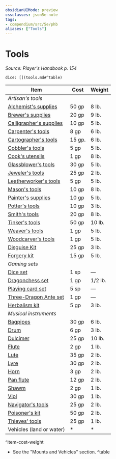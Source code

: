 ```yaml
---
obsidianUIMode: preview
cssclasses: json5e-note
tags:
- compendium/src/5e/phb
aliases: ["Tools"]
---
```

# Tools
*Source: Player's Handbook p. 154* 

`dice: [](tools.md#^table)`

| Item | Cost | Weight |
|------|------|--------|
| *Artisan's tools* |  |  |
| [Alchemist's supplies](z_compendium/items/alchemists-supplies.md) | 50 gp | 8 lb. |
| [Brewer's supplies](z_compendium/items/brewers-supplies.md) | 20 gp | 9 lb. |
| [Calligrapher's supplies](z_compendium/items/calligraphers-supplies.md) | 10 gp | 5 lb. |
| [Carpenter's tools](z_compendium/items/carpenters-tools.md) | 8 gp | 6 lb. |
| [Cartographer's tools](z_compendium/items/cartographers-tools.md) | 15 gp. | 6 lb. |
| [Cobbler's tools](z_compendium/items/cobblers-tools.md) | 5 gp | 5 lb. |
| [Cook's utensils](z_compendium/items/cooks-utensils.md) | 1 gp | 8 lb. |
| [Glassblower's tools](z_compendium/items/glassblowers-tools.md) | 30 gp | 5 lb. |
| [Jeweler's tools](z_compendium/items/jewelers-tools.md) | 25 gp | 2 lb. |
| [Leatherworker's tools](z_compendium/items/leatherworkers-tools.md) | 5 gp | 5 lb. |
| [Mason's tools](z_compendium/items/masons-tools.md) | 10 gp | 8 lb. |
| [Painter's supplies](z_compendium/items/painters-supplies.md) | 10 gp | 5 lb. |
| [Potter's tools](z_compendium/items/potters-tools.md) | 10 gp | 3 lb. |
| [Smith's tools](z_compendium/items/smiths-tools.md) | 20 gp | 8 lb. |
| [Tinker's tools](z_compendium/items/tinkers-tools.md) | 50 gp | 10 lb. |
| [Weaver's tools](z_compendium/items/weavers-tools.md) | 1 gp | 5 lb. |
| [Woodcarver's tools](z_compendium/items/woodcarvers-tools.md) | 1 gp | 5 lb. |
| [Disguise Kit](z_compendium/items/disguise-kit.md) | 25 gp | 3 lb. |
| [Forgery kit](z_compendium/items/forgery-kit.md) | 15 gp | 5 lb. |
| *Gaming sets* |  |  |
| [Dice set](z_compendium/items/dice-set.md) | 1 sp | — |
| [Dragonchess set](z_compendium/items/dragonchess-set.md) | 1 gp | 1/2 lb. |
| [Playing card set](z_compendium/items/playing-card-set.md) | 5 sp | — |
| [Three-Dragon Ante set](z_compendium/items/three-dragon-ante-set.md) | 1 gp | — |
| [Herbalism kit](z_compendium/items/herbalism-kit.md) | 5 gp | 3 lb. |
| *Musical instruments* |  |  |
| [Bagpipes](z_compendium/items/bagpipes.md) | 30 gp | 6 lb. |
| [Drum](z_compendium/items/drum.md) | 6 gp | 3 lb. |
| [Dulcimer](z_compendium/items/dulcimer.md) | 25 gp | 10 lb. |
| [Flute](z_compendium/items/flute.md) | 2 gp | 1 lb. |
| [Lute](z_compendium/items/lute.md) | 35 gp | 2 lb. |
| [Lyre](z_compendium/items/lyre.md) | 30 gp | 2 lb. |
| [Horn](z_compendium/items/horn.md) | 3 gp | 2 lb. |
| [Pan flute](z_compendium/items/pan-flute.md) | 12 gp | 2 lb. |
| [Shawm](z_compendium/items/shawm.md) | 2 gp | 1 lb. |
| [Viol](z_compendium/items/viol.md) | 30 gp | 1 lb. |
| [Navigator's tools](z_compendium/items/navigators-tools.md) | 25 gp | 2 lb. |
| [Poisoner's kit](z_compendium/items/poisoners-kit.md) | 50 gp | 2 lb. |
| [Thieves' tools](z_compendium/items/thieves-tools.md) | 25 gp | 1 lb. |
| Vehicles (land or water) | * | * |
^item-cost-weight

* See the "Mounts and Vehicles" section.
^table